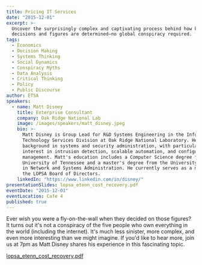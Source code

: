 ```yaml
---
title: Pricing IT Services
date: "2015-12-01"
excerpt: >-
  Uncover the surprisingly complex and captivating process behind how key
  decisions and figures are determined—no global conspiracy required.
tags:
  - Economics
  - Decision Making
  - Systems Thinking
  - Social Dynamics
  - Conspiracy Myths
  - Data Analysis
  - Critical Thinking
  - Policy
  - Public Discourse
author: ETSA
speakers:
  - name: Matt Disney
    title: Enterprise Consultant
    company: Oak Ridge National Lab
    image: /images/speakers/matt_disney.jpeg
    bio: >-
      Matt Disney is Group Lead for R&D Systems Engineering in the Information
      Technology Services Division at Oak Ridge National Laboratory. He has a
      background in systems and security administration, with particular
      interest in intrusion detection, scalable automation, and configuration
      management. Matt's education includes a Computer Science degree from the
      University of Tennessee and a master's degree from the University of Oslo
      in Network and Systems Administration. He currently serves as a member of
      the LOPSA Board of Directors.
    linkedIn: "https://www.linkedin.com/in/disney/"
presentationSlides: lopsa_etenn_cost_recovery.pdf
eventDate: "2015-12-01"
eventLocation: Cafe 4
published: true
---
```


Ever wish you were a fly-on-the-wall when they decided on those figures? It turns out it's not a conspiracy of the five people who own everything in the world (including the internet). It's much less sinister, more complex, and even more interesting than we might imagine. If you'd like to hear more, join us at 7pm as Matt Disney shares his experience in this fascinating topic.

[lopsa_etenn_cost_recovery.pdf](lopsa_etenn_cost_recovery.pdf)
